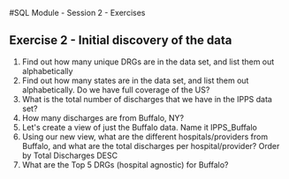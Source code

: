 #SQL Module - Session 2 - Exercises

## Exercise 2 - Initial discovery of the data
1. Find out how many unique DRGs are in the data set, and list them out alphabetically
2. Find out how many states are in the data set, and list them out alphabetically. Do we have full coverage of the US?
3. What is the total number of discharges that we have in the IPPS data set?
4. How many discharges are from Buffalo, NY?
5. Let's create a view of just the Buffalo data. Name it IPPS_Buffalo
6. Using our new view, what are the different hospitals/providers from Buffalo, and what are the total discharges per hospital/provider? Order by Total Discharges DESC
7. What are the Top 5 DRGs (hospital agnostic) for Buffalo?
